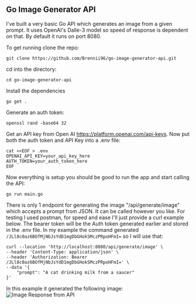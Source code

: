## Go Image Generator API

I've built a very basic Go API which generates an image from a given prompt. It uses OpenAI's Dalle-3 model so speed of response is dependent on that. By default it runs on port 8080.

To get running clone the repo: 
```
git clone https://github.com/Brennii96/go-image-generator-api.git
```
cd into the directory:
```
cd go-image-generator-api
```
Install the dependencies
```
go get .
```
Generate an auth token:
```
openssl rand -base64 32
```

Get an API key from Open AI https://platform.openai.com/api-keys.
Now put both the auth token and API Key into a .env file:
```
cat <<EOF > .env
OPENAI_API_KEY=your_api_key_here
AUTH_TOKEN=your_auth_token_here
EOF
```
Now everything is setup you should be good to run the app and start calling the API:
```
go run main.go
```

There is only 1 endpoint for generating the image "/api/generate/image" which accepts a prompt from JSON. 
It can be called however you like. For testing I used postman, for speed and ease I'll just provide a curl example below. The bearer token will be the Auth token generated earlier and stored in the .env file. In my example the command generated `/JLl8c0az6BOfMjNbJsYdD1mgDbGHokSMczPRpoHFmI=` so I will use that:
```
curl --location 'http://localhost:8080/api/generate/image' \
--header 'Content-Type: application/json' \
--header 'Authorization: Bearer /JLl8c0az6BOfMjNbJsYdD1mgDbGHokSMczPRpoHFmI=' \
--data '{
    "prompt": "A cat drinking milk from a saucer"
}'
```
In this example it generated the following image:
![Image Response from API](response.png)

